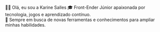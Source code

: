 👩‍💻 Olá, eu sou a Karine Salles
🎓 Front-Ender Júnior apaixonada por tecnologia, jogos e aprendizado contínuo.  
🚀 Sempre em busca de novas ferramentas e conhecimentos para ampliar minhas habilidades.  
